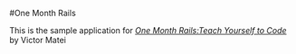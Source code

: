 #One Month Rails

This is the sample application for [*One Month Rails:Teach Yourself to Code*](https://onemonthrails.com)
by Victor Matei